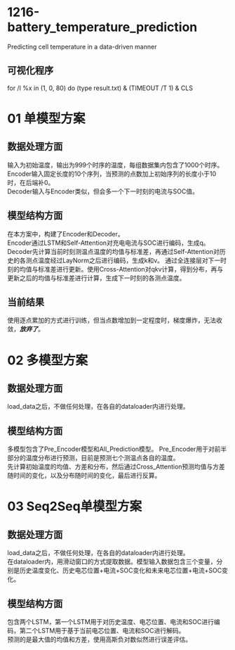# 1216-battery_temperature_prediction
Predicting cell temperature in a data-driven manner
## 可视化程序
for /l %x in (1, 0, 80) do (type result.txt) & (TIMEOUT /T 1) & CLS

# 01 单模型方案
## 数据处理方面
输入为初始温度，输出为999个时序的温度，每组数据集内包含了1000个时序。  
Encoder输入固定长度的10个序列，当预测的点数加上初始序列的长度小于10时，在后端补0。  
Decoder输入与Encoder类似，但会多一个下一时刻的电流与SOC值。
## 模型结构方面
在本方案中，构建了Encoder和Decoder。  
Encoder通过LSTM和Self-Attention对充电电流与SOC进行编码，生成q。  
Decoder先计算当前时刻测温点温度的均值与标准差，再通过Self-Attention对历史的各测点温度经过LayNorm之后进行编码，生成k和v。
通过全连接层对下一时刻的均值与标准差进行更新。使用Cross-Attention对qkv计算，得到分布，再与更新之后的均值与标准差进行计算，生成下一时刻的各测点温度。
## 当前结果
使用逐点累加的方式进行训练，但当点数增加到一定程度时，梯度爆炸，无法收敛，_**放弃了**_。

# 02 多模型方案
## 数据处理方面
load_data之后，不做任何处理，在各自的dataloader内进行处理。
## 模型结构方面
多模型包含了Pre_Encoder模型和All_Prediction模型。
Pre_Encoder用于对前半部分的温度分布进行预测，目前是预测七个测温点各自的温度。  
先计算初始温度的均值、方差和分布，然后通过Cross_Attention预测均值与方差随时间的变化，以及分布随时间的变化，最后进行反算。

# 03 Seq2Seq单模型方案
## 数据处理方面
load_data之后，不做任何处理，在各自的dataloader内进行处理。  
在dataloader内，用滑动窗口的方式提取数据。模型输入数据包含三个变量，分别是历史温度变化、历史电芯位置+电流+SOC变化和未来电芯位置+电流+SOC变化。
## 模型结构方面
包含两个LSTM，第一个LSTM用于对历史温度、电芯位置、电流和SOC进行编码，第二个LSTM用于基于当前电芯位置、电流和SOC进行解码。  
预测的是最大值的均值和方差，使用高斯负对数似然进行误差评估。
